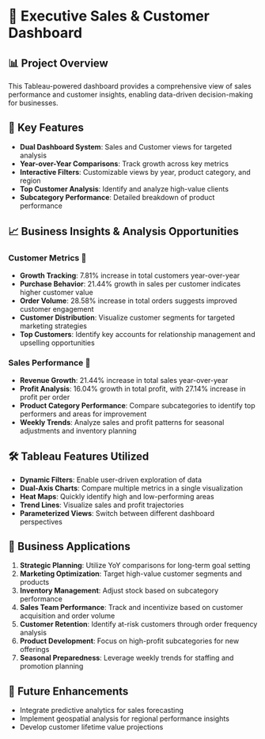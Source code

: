 # 🚀 Executive Sales & Customer Dashboard

## 📊 Project Overview

This Tableau-powered dashboard provides a comprehensive view of sales performance and customer insights, enabling data-driven decision-making for businesses.

## 🌟 Key Features

- **Dual Dashboard System**: Sales and Customer views for targeted analysis
- **Year-over-Year Comparisons**: Track growth across key metrics
- **Interactive Filters**: Customizable views by year, product category, and region
- **Top Customer Analysis**: Identify and analyze high-value clients
- **Subcategory Performance**: Detailed breakdown of product performance

## 📈 Business Insights & Analysis Opportunities

### Customer Metrics 👥
- **Growth Tracking**: 7.81% increase in total customers year-over-year
- **Purchase Behavior**: 21.44% growth in sales per customer indicates higher customer value
- **Order Volume**: 28.58% increase in total orders suggests improved customer engagement
- **Customer Distribution**: Visualize customer segments for targeted marketing strategies
- **Top Customers**: Identify key accounts for relationship management and upselling opportunities

### Sales Performance 💼
- **Revenue Growth**: 21.44% increase in total sales year-over-year
- **Profit Analysis**: 16.04% growth in total profit, with 27.14% increase in profit per order
- **Product Category Performance**: Compare subcategories to identify top performers and areas for improvement
- **Weekly Trends**: Analyze sales and profit patterns for seasonal adjustments and inventory planning

## 🛠️ Tableau Features Utilized

- **Dynamic Filters**: Enable user-driven exploration of data
- **Dual-Axis Charts**: Compare multiple metrics in a single visualization
- **Heat Maps**: Quickly identify high and low-performing areas
- **Trend Lines**: Visualize sales and profit trajectories
- **Parameterized Views**: Switch between different dashboard perspectives

## 🎯 Business Applications

1. **Strategic Planning**: Utilize YoY comparisons for long-term goal setting
2. **Marketing Optimization**: Target high-value customer segments and products
3. **Inventory Management**: Adjust stock based on subcategory performance
4. **Sales Team Performance**: Track and incentivize based on customer acquisition and order volume
5. **Customer Retention**: Identify at-risk customers through order frequency analysis
6. **Product Development**: Focus on high-profit subcategories for new offerings
7. **Seasonal Preparedness**: Leverage weekly trends for staffing and promotion planning

## 🚀 Future Enhancements

- Integrate predictive analytics for sales forecasting
- Implement geospatial analysis for regional performance insights
- Develop customer lifetime value projections


